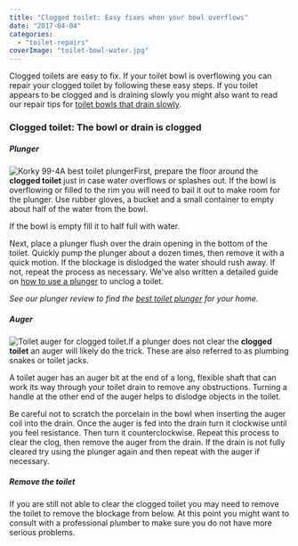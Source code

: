 ```yaml
---
title: "Clogged toilet: Easy fixes when your bowl overflows"
date: "2017-04-04"
categories: 
  - "toilet-repairs"
coverImage: "toilet-bowl-water.jpg"
---
```


Clogged toilets are easy to fix. If your toilet bowl is overflowing you can repair your clogged toilet by following these easy steps. If you toilet appears to be clogged and is draining slowly you might also want to read our repair tips for [toilet bowls that drain slowly](http://fixatoilet.com/toilet-clogged-bowl-drains-slowly/).

### Clogged toilet: The bowl or drain is clogged

##### Plunger

![Korky 99-4A best toilet plunger](images/99-4A-Plunger-80x300.jpg)First, prepare the floor around the **clogged toilet** just in case water overflows or splashes out. If the bowl is overflowing or filled to the rim you will need to bail it out to make room for the plunger. Use rubber gloves, a bucket and a small container to empty about half of the water from the bowl.

If the bowl is empty fill it to half full with water.

Next, place a plunger flush over the drain opening in the bottom of the toilet. Quickly pump the plunger about a dozen times, then remove it with a quick motion. If the blockage is dislodged the water should rush away. If not, repeat the process as necessary. We've also written a detailed guide on [how to use a plunger](https://fixatoilet.com/how-to-use-a-plunger/) to unclog a toilet.

_See our plunger review to find the [best toilet plunger](http://fixatoilet.com/best-toilet-plunger-2017/) for your home._

##### Auger

![Toilet auger for clogged toilet.](images/51bsKdvoCfL._SL1000_-300x300.jpg)If a plunger does not clear the **clogged toilet** an auger will likely do the trick. These are also referred to as plumbing snakes or toilet jacks.

A toilet auger has an auger bit at the end of a long, flexible shaft that can work its way through your toilet drain to remove any obstructions. Turning a handle at the other end of the auger helps to dislodge objects in the toilet.

Be careful not to scratch the porcelain in the bowl when inserting the auger coil into the drain. Once the auger is fed into the drain turn it clockwise until you feel resistance. Then turn it counterclockwise. Repeat this process to clear the clog, then remove the auger from the drain. If the drain is not fully cleared try using the plunger again and then repeat with the auger if necessary.

##### Remove the toilet

If you are still not able to clear the clogged toilet you may need to remove the toilet to remove the blockage from below. At this point you might want to consult with a professional plumber to make sure you do not have more serious problems.
